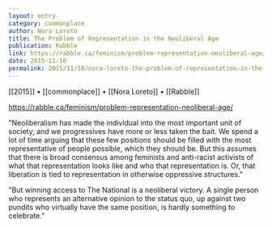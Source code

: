 ```yaml
---
layout: entry
category: commonplace
author: Nora Loreto 
title: The Problem of Representation in the Neoliberal Age
publication: Rabble
link: https://rabble.ca/feminism/problem-representation-neoliberal-age/
date: 2015-11-10
permalink: 2015/11/10/nora-loreto-the-problem-of-representation-in-the-neoliberal-age
---
```


[[2015]] • [[commonplace]] • [[Nora Loreto]] • [[Rabble]]

https://rabble.ca/feminism/problem-representation-neoliberal-age/

"Neoliberalism has made the individual into the most important unit of society, and we progressives have more or less taken the bait. We spend a lot of time arguing that these few positions should be filled with the most representative of people possible, which they should be. But this assumes that there is broad consensus among feminists and anti-racist activists of what that representation looks like and who that representation is. Or, that liberation is tied to representation in otherwise oppressive structures."
 
"But winning access to The National is a neoliberal victory. A single person who represents an alternative opinion to the status quo, up against two pundits who virtually have the same position, is hardly something to celebrate."
